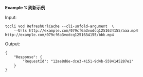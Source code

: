 **Example 1: 刷新示例**



Input: 

```
tccli vod RefreshUrlCache --cli-unfold-argument  \
    --Urls http://example.com/079cf6a3vodcq1251634155/aaa.mp4 http://example.com/079cf6a3vodcq1251634155/bbb.mp4
```

Output: 
```
{
    "Response": {
        "RequestId": "12ae8d8e-dce3-4151-9d4b-5594145287e1"
    }
}
```

